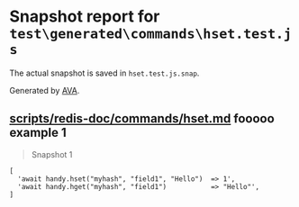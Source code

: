 # Snapshot report for `test\generated\commands\hset.test.js`

The actual snapshot is saved in `hset.test.js.snap`.

Generated by [AVA](https://ava.li).

## [scripts/redis-doc/commands/hset.md](../../../../scripts/redis-doc/commands/hset.md) fooooo example 1

> Snapshot 1

    [
      'await handy.hset("myhash", "field1", "Hello")  => 1',
      'await handy.hget("myhash", "field1")           => "Hello"',
    ]

